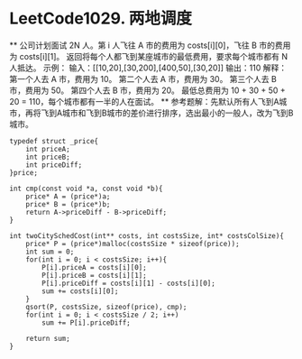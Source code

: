 # LeetCode1029. 两地调度
**
公司计划面试 2N 人。第 i 人飞往 A 市的费用为 costs[i][0]，飞往 B 市的费用为 costs[i][1]。
返回将每个人都飞到某座城市的最低费用，要求每个城市都有 N 人抵达。
示例：
输入：[[10,20],[30,200],[400,50],[30,20]]
输出：110
解释：
第一个人去 A 市，费用为 10。
第二个人去 A 市，费用为 30。
第三个人去 B 市，费用为 50。
第四个人去 B 市，费用为 20。
最低总费用为 10 + 30 + 50 + 20 = 110，每个城市都有一半的人在面试。
**
参考题解：先默认所有人飞到A城市，再将飞到A城市和飞到B城市的差价进行排序，选出最小的一般人，改为飞到B城市。
```
typedef struct _price{
    int priceA;
    int priceB;
    int priceDiff;
}price;

int cmp(const void *a, const void *b){
    price* A = (price*)a;
    price* B = (price*)b;
    return A->priceDiff - B->priceDiff;
}

int twoCitySchedCost(int** costs, int costsSize, int* costsColSize){
    price* P = (price*)malloc(costsSize * sizeof(price));
    int sum = 0;
    for(int i = 0; i < costsSize; i++){
        P[i].priceA = costs[i][0];  
        P[i].priceB = costs[i][1];  
        P[i].priceDiff = costs[i][1] - costs[i][0]; 
        sum += costs[i][0];        
    }
    qsort(P, costsSize, sizeof(price), cmp);    
    for(int i = 0; i < costsSize / 2; i++)
        sum += P[i].priceDiff;                 
    
    return sum;
}

```